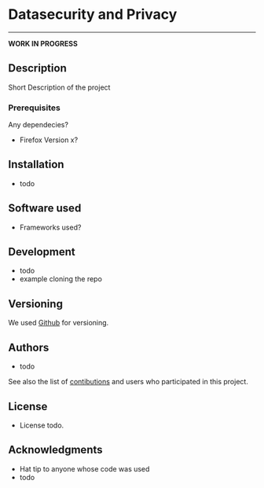 # **Datasecurity and Privacy** 
****

**WORK IN PROGRESS**


## Description

Short Description of the project

### Prerequisites

Any dependecies?
* Firefox Version x?

## Installation
* todo

## Software used
* Frameworks used?

## Development

* todo
* example cloning the repo

## Versioning

We used  [Github](https://github.com/) for versioning.

## Authors

* todo

See also the list of [contibutions](https://github.com/THM-DSDS-2020/dsds_2020/pulse) and users who participated in this project.

## License

* License todo.

## Acknowledgments

* Hat tip to anyone whose code was used
* todo
